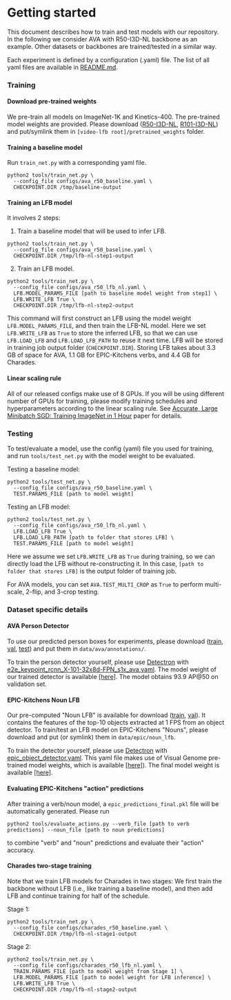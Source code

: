 # Getting started

This document describes how to train and test models with our repository.
In the following we consider AVA with R50-I3D-NL backbone as an example.
Other datasets or backbones are trained/tested in a similar way.

Each experiment is defined by a configuration (.yaml) file.
The list of all yaml files are available in [README.md](README.md#results).

### Training

#### Download pre-trained weights
We pre-train all models on ImageNet-1K and Kinetics-400.
The pre-trained model weights are provided.
Please download ([R50-I3D-NL](https://dl.fbaipublicfiles.com/video-long-term-feature-banks/r50_k400_pretrained.pkl), [R101-I3D-NL](https://dl.fbaipublicfiles.com/video-long-term-feature-banks/r101_k400_pretrained.pkl)) and put/symlink them in `[video-lfb root]/pretrained_weights` folder.

#### Training a baseline model
Run `train_net.py` with a corresponding yaml file.
```Shell
python2 tools/train_net.py \
  --config_file configs/ava_r50_baseline.yaml \
  CHECKPOINT.DIR /tmp/baseline-output
```

#### Training an LFB model
It involves 2 steps:
1. Train a baseline model that will be used to infer LFB.
```Shell
python2 tools/train_net.py \
  --config_file configs/ava_r50_baseline.yaml \
  CHECKPOINT.DIR /tmp/lfb-nl-step1-output
```
2. Train an LFB model.
```Shell
python2 tools/train_net.py \
  --config_file configs/ava_r50_lfb_nl.yaml \
  LFB.MODEL_PARAMS_FILE [path to baseline model weight from step1] \
  LFB.WRITE_LFB True \
  CHECKPOINT.DIR /tmp/lfb-nl-step2-output
```
This command will first construct an LFB using the model weight `LFB.MODEL_PARAMS_FILE`, and then train the LFB-NL model.
Here we set `LFB.WRITE_LFB` as `True` to store the inferred LFB, so that we can use
`LFB.LOAD_LFB` and `LFB.LOAD_LFB_PATH` to reuse it next time.
LFB will be stored in training job output folder (`CHECKPOINT.DIR`).
Storing LFB takes about 3.3 GB of space for AVA, 1.1 GB for EPIC-Kitchens verbs, and 4.4 GB for Charades.

#### Linear scaling rule
All of our released configs make use of 8 GPUs.
If you will be using different number of GPUs for training,
please modify training schedules and hyperparameters according to the linear scaling rule. See [Accurate, Large Minibatch SGD: Training ImageNet in 1 Hour](https://arxiv.org/abs/1706.02677) paper for details.


### Testing
To test/evaluate a model, use the config (yaml) file you used for training, and run `tools/test_net.py` with the model weight to be evaluated.

Testing a baseline model:
```Shell
python2 tools/test_net.py \
  --config_file configs/ava_r50_baseline.yaml \
  TEST.PARAMS_FILE [path to model weight]
```

Testing an LFB model:
```Shell
python2 tools/test_net.py \
  --config_file configs/ava_r50_lfb_nl.yaml \
  LFB.LOAD_LFB True \
  LFB.LOAD_LFB_PATH [path to folder that stores LFB] \
  TEST.PARAMS_FILE [path to model weight]
```
Here we assume we set `LFB.WRITE_LFB` as `True` during training,
so we can directly load the LFB without re-constructing it.
In this case, `[path to folder that stores LFB]` is the output folder of training job.

For AVA models, you can set `AVA.TEST_MULTI_CROP` as `True` to perform
multi-scale, 2-flip, and 3-crop testing.

### Dataset specific details

#### AVA Person Detector
To use our predicted person boxes for experiments, please download ([train](https://dl.fbaipublicfiles.com/video-long-term-feature-banks/data/ava/annotations/ava_train_predicted_boxes.csv), [val](https://dl.fbaipublicfiles.com/video-long-term-feature-banks/data/ava/annotations/ava_val_predicted_boxes.csv), [test](https://dl.fbaipublicfiles.com/video-long-term-feature-banks/data/ava/annotations/ava_test_predicted_boxes.csv)) and put them in `data/ava/annotations/`.

To train the person detector yourself, please use [Detectron](https://github.com/facebookresearch/Detectron)
with [e2e_keypoint_rcnn_X-101-32x8d-FPN_s1x_ava.yaml](configs/e2e_keypoint_rcnn_X-101-32x8d-FPN_s1x_ava.yaml).
The model weight of our trained detector is available [[here]](https://dl.fbaipublicfiles.com/video-long-term-feature-banks/67091280/e2e_keypoint_rcnn_X-101-32x8d-FPN_s1x_ava.yaml.13_26_25.49ooxNS5/output/train/ava_train/generalized_rcnn/model_final.pkl).
The model obtains 93.9 AP@50 on validation set.


#### EPIC-Kitchens Noun LFB

Our pre-computed "Noun LFB" is available for download ([train](https://dl.fbaipublicfiles.com/video-long-term-feature-banks/data/epic/noun_lfb/train_lfb.pkl), [val](https://dl.fbaipublicfiles.com/video-long-term-feature-banks/data/epic/noun_lfb/val_lfb.pkl)).
It contains the features of the top-10 objects extracted at 1 FPS from an object detector.
To train/test an LFB model on EPIC-Kitchens "Nouns",
please download and put (or symlink) them in `data/epic/noun_lfb`.

To train the detector yourself, please use
[Detectron](https://github.com/facebookresearch/Detectron)
with [epic_object_detector.yaml](configs/epic_object_detector.yaml).
This yaml file makes use of Visual Genome pre-trained model weights, which is available [[here]](https://dl.fbaipublicfiles.com/video-long-term-feature-banks/vg_1600_pretrained.pkl)).
The final model weight is available [[here]](https://dl.fbaipublicfiles.com/video-long-term-feature-banks/64398428/vg_1600_epic_detection.yaml.11_43_19.1MEYsROm/output/train/epic_train/generalized_rcnn/model_final.pkl).

#### Evaluating EPIC-Kitchens "action" predictions
After training a verb/noun model, a `epic_predictions_final.pkl` file will be automatically generated.
Please run
```Shell
python2 tools/evaluate_actions.py --verb_file [path to verb predictions] --noun_file [path to noun predictions]
```
to combine "verb" and "noun" predictions and evaluate their "action" accuracy.

#### Charades two-stage training
Note that we train LFB models for Charades in two stages:
We first train the backbone without LFB (i.e., like training a baseline model), and then add LFB and continue training for half of the schedule.

Stage 1:
```Shell
python2 tools/train_net.py \
  --config_file configs/charades_r50_baseline.yaml \
  CHECKPOINT.DIR /tmp/lfb-nl-stage1-output
```

Stage 2:
```Shell
python2 tools/train_net.py \
  --config_file configs/charades_r50_lfb_nl.yaml \
  TRAIN.PARAMS_FILE [path to model weight from Stage 1] \
  LFB.MODEL_PARAMS_FILE [path to model weight for LFB inference] \
  LFB.WRITE_LFB True \
  CHECKPOINT.DIR /tmp/lfb-nl-stage2-output
```
